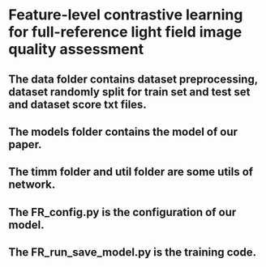 # Feature-level contrastive learning for full-reference light field image quality assessment
## The data folder contains dataset preprocessing, dataset randomly split for train set and test set and dataset score txt files.
## The models folder contains the model of our paper.
## The timm folder and util folder are some utils of network.
## The FR_config.py is the configuration of our model.
## The FR_run_save_model.py is the training code.
